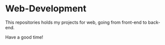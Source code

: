 # Web-Development

This repositories holds my projects for web, going from front-end to back-end.

Have a good time!
